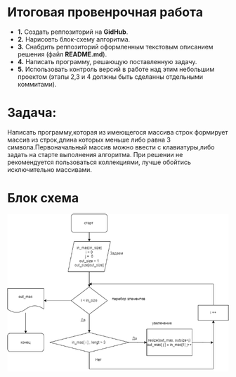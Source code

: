 # **Итоговая провенрочная работа**
- **1.** Создать реппозиторий на **GidHub**.
- **2.** Нарисовть блок-схему алгоритма.
- **3.** Снабдить реппозиторий оформленным текстовым описанием решения (файл **README.md**).  
- **4.** Написать программу, решающую поставленную задачу.
- **5.** Использовать контроль версий в работе над этим небольшим проектом (этапы 2,3 и 4 должны быть сделанны отдельными коммитами).

#  **Задача:**
Написать программу,которая из имеющегося массива строк формирует массив из строк,длина которых меньше либо равна 3 символа.Первоначальный массив можно ввести с клавиатуры,либо задать на старте выполнения алгоритма. При решении не рекомендуется пользоваться коллекциями, лучше обойтись исключительно массивами.

# **Блок схема**
![Блок-схема к задаче](final_term1.png)
